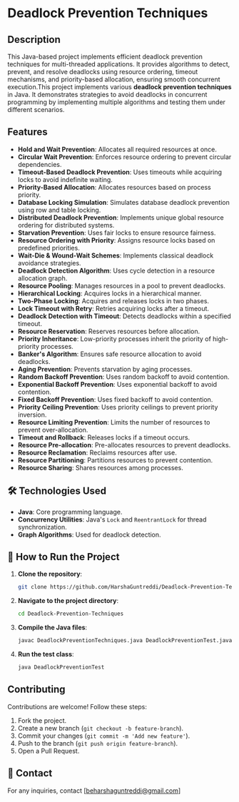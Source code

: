 # Deadlock Prevention Techniques

##  Description
This Java-based project implements efficient deadlock prevention techniques for multi-threaded applications. It provides algorithms to detect, prevent, and resolve deadlocks using resource ordering, timeout mechanisms, and priority-based allocation, ensuring smooth concurrent execution.This project implements various **deadlock prevention techniques** in Java. It demonstrates strategies to avoid deadlocks in concurrent programming by implementing multiple algorithms and testing them under different scenarios.

##  Features
- **Hold and Wait Prevention**: Allocates all required resources at once.
- **Circular Wait Prevention**: Enforces resource ordering to prevent circular dependencies.
- **Timeout-Based Deadlock Prevention**: Uses timeouts while acquiring locks to avoid indefinite waiting.
- **Priority-Based Allocation**: Allocates resources based on process priority.
- **Database Locking Simulation**: Simulates database deadlock prevention using row and table locking.
- **Distributed Deadlock Prevention**: Implements unique global resource ordering for distributed systems.
- **Starvation Prevention**: Uses fair locks to ensure resource fairness.
- **Resource Ordering with Priority**: Assigns resource locks based on predefined priorities.
- **Wait-Die & Wound-Wait Schemes**: Implements classical deadlock avoidance strategies.
- **Deadlock Detection Algorithm**: Uses cycle detection in a resource allocation graph.
- **Resource Pooling**: Manages resources in a pool to prevent deadlocks.
- **Hierarchical Locking**: Acquires locks in a hierarchical manner.
- **Two-Phase Locking**: Acquires and releases locks in two phases.
- **Lock Timeout with Retry**: Retries acquiring locks after a timeout.
- **Deadlock Detection with Timeout**: Detects deadlocks within a specified timeout.
- **Resource Reservation**: Reserves resources before allocation.
- **Priority Inheritance**: Low-priority processes inherit the priority of high-priority processes.
- **Banker's Algorithm**: Ensures safe resource allocation to avoid deadlocks.
- **Aging Prevention**: Prevents starvation by aging processes.
- **Random Backoff Prevention**: Uses random backoff to avoid contention.
- **Exponential Backoff Prevention**: Uses exponential backoff to avoid contention.
- **Fixed Backoff Prevention**: Uses fixed backoff to avoid contention.
- **Priority Ceiling Prevention**: Uses priority ceilings to prevent priority inversion.
- **Resource Limiting Prevention**: Limits the number of resources to prevent over-allocation.
- **Timeout and Rollback**: Releases locks if a timeout occurs.
- **Resource Pre-allocation**: Pre-allocates resources to prevent deadlocks.
- **Resource Reclamation**: Reclaims resources after use.
- **Resource Partitioning**: Partitions resources to prevent contention.
- **Resource Sharing**: Shares resources among processes.


## 🛠️ Technologies Used
- **Java**: Core programming language.
- **Concurrency Utilities**: Java's `Lock` and `ReentrantLock` for thread synchronization.
- **Graph Algorithms**: Used for deadlock detection.

## 🚀 How to Run the Project
1. **Clone the repository**:
   ```bash
   git clone https://github.com/HarshaGuntreddi/Deadlock-Prevention-Techniques.git
   ```
2. **Navigate to the project directory**:
   ```bash
   cd Deadlock-Prevention-Techniques
   ```
3. **Compile the Java files**:
   ```bash
   javac DeadlockPreventionTechniques.java DeadlockPreventionTest.java
   ```
4. **Run the test class**:
   ```bash
   java DeadlockPreventionTest
   ```

##  Contributing
Contributions are welcome! Follow these steps:
1. Fork the project.
2. Create a new branch (`git checkout -b feature-branch`).
3. Commit your changes (`git commit -m 'Add new feature'`).
4. Push to the branch (`git push origin feature-branch`).
5. Open a Pull Request.


## 📧 Contact
For any inquiries, contact [beharshaguntreddi@gmail.com]

